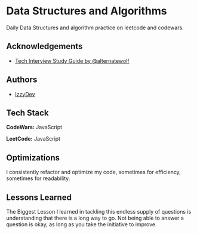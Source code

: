 
# Data Structures and Algorithms

Daily Data Structures and algorithm practice on leetcode and codewars.
## Acknowledgements

 - [Tech Interview Study Guide by @alternatewolf](https://docs.google.com/spreadsheets/u/0/d/1s0M2UlcgAdkKMP2wcBzjyByWiVSHiBu-r0VBKwedRWY/htmlview)


## Authors

- [IzzyDev](https://github.com/chiizzy1/)





## Tech Stack

**CodeWars:** JavaScript

**LeetCode:** JavaScript


## Optimizations

I consistently refactor and optimize my code, sometimes for efficiency, sometimes for readability.
## Lessons Learned
The Biggest Lesson I learned in tackling this endless supply of questions is understanding that there is a long way to go. Not being able to answer a question is okay, as long as you take the initiative to improve.
